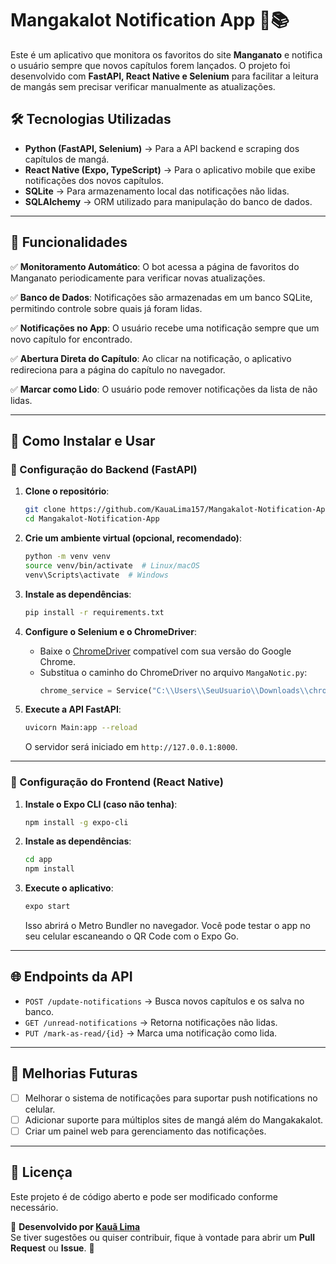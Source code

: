 # Mangakalot Notification App 📢📚

Este é um aplicativo que monitora os favoritos do site **Manganato** e notifica o usuário sempre que novos capítulos forem lançados. O projeto foi desenvolvido com **FastAPI, React Native e Selenium** para facilitar a leitura de mangás sem precisar verificar manualmente as atualizações.

## 🛠 Tecnologias Utilizadas

- **Python (FastAPI, Selenium)** → Para a API backend e scraping dos capítulos de mangá.
- **React Native (Expo, TypeScript)** → Para o aplicativo mobile que exibe notificações dos novos capítulos.
- **SQLite** → Para armazenamento local das notificações não lidas.
- **SQLAlchemy** → ORM utilizado para manipulação do banco de dados.

---

## 📌 Funcionalidades

✅ **Monitoramento Automático**: O bot acessa a página de favoritos do Manganato periodicamente para verificar novas atualizações.

✅ **Banco de Dados**: Notificações são armazenadas em um banco SQLite, permitindo controle sobre quais já foram lidas.

✅ **Notificações no App**: O usuário recebe uma notificação sempre que um novo capítulo for encontrado.

✅ **Abertura Direta do Capítulo**: Ao clicar na notificação, o aplicativo redireciona para a página do capítulo no navegador.

✅ **Marcar como Lido**: O usuário pode remover notificações da lista de não lidas.

---

## 🚀 Como Instalar e Usar

### 🔧 Configuração do Backend (FastAPI)

1. **Clone o repositório**:
   ```sh
   git clone https://github.com/KauaLima157/Mangakalot-Notification-App.git
   cd Mangakalot-Notification-App
   ```

2. **Crie um ambiente virtual (opcional, recomendado)**:
   ```sh
   python -m venv venv
   source venv/bin/activate  # Linux/macOS
   venv\Scripts\activate  # Windows
   ```

3. **Instale as dependências**:
   ```sh
   pip install -r requirements.txt
   ```

4. **Configure o Selenium e o ChromeDriver**:
   - Baixe o [ChromeDriver](https://chromedriver.chromium.org/downloads) compatível com sua versão do Google Chrome.
   - Substitua o caminho do ChromeDriver no arquivo `MangaNotic.py`:
     ```python
     chrome_service = Service("C:\\Users\\SeuUsuario\\Downloads\\chromedriver.exe")
     ```

5. **Execute a API FastAPI**:
   ```sh
   uvicorn Main:app --reload
   ```
   O servidor será iniciado em `http://127.0.0.1:8000`.

---

### 📱 Configuração do Frontend (React Native)

1. **Instale o Expo CLI (caso não tenha)**:
   ```sh
   npm install -g expo-cli
   ```

2. **Instale as dependências**:
   ```sh
   cd app
   npm install
   ```

3. **Execute o aplicativo**:
   ```sh
   expo start
   ```
   Isso abrirá o Metro Bundler no navegador. Você pode testar o app no seu celular escaneando o QR Code com o Expo Go.

---

## 🌐 Endpoints da API

- `POST /update-notifications` → Busca novos capítulos e os salva no banco.
- `GET /unread-notifications` → Retorna notificações não lidas.
- `PUT /mark-as-read/{id}` → Marca uma notificação como lida.

---

## 📝 Melhorias Futuras

- [ ] Melhorar o sistema de notificações para suportar push notifications no celular.
- [ ] Adicionar suporte para múltiplos sites de mangá além do Mangakakalot.
- [ ] Criar um painel web para gerenciamento das notificações.

---

## 💜 Licença

Este projeto é de código aberto e pode ser modificado conforme necessário.

📩 **Desenvolvido por [Kauã Lima](https://github.com/KauaLima157)**  
Se tiver sugestões ou quiser contribuir, fique à vontade para abrir um **Pull Request** ou **Issue**. 🚀


